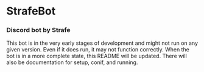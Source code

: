 # StrafeBot
### Discord bot by Strafe

This bot is in the very early stages of development and might not run on any given version. Even if it does run, it may not function correctly. When the bot is in a more complete state, this README will be updated. There will also be documentation for setup, conif, and running. 
